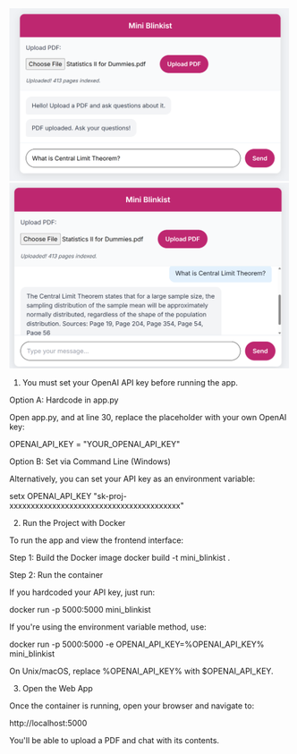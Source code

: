 <img src="img/screenshot1.png" alt="App Screenshot" width="500"/>
<img src="img/screenshot2.png" alt="App Screenshot" width="500"/>


1. You must set your OpenAI API key before running the app.

Option A: Hardcode in app.py

Open app.py, and at line 30, replace the placeholder with your own OpenAI key:

OPENAI_API_KEY = "YOUR_OPENAI_API_KEY"


Option B: Set via Command Line (Windows)

Alternatively, you can set your API key as an environment variable:

setx OPENAI_API_KEY "sk-proj-xxxxxxxxxxxxxxxxxxxxxxxxxxxxxxxxxxxxxxxx"


2. Run the Project with Docker

To run the app and view the frontend interface:

Step 1: Build the Docker image
docker build -t mini_blinkist .

Step 2: Run the container

If you hardcoded your API key, just run:

docker run -p 5000:5000 mini_blinkist


If you're using the environment variable method, use:

docker run -p 5000:5000 -e OPENAI_API_KEY=%OPENAI_API_KEY% mini_blinkist


On Unix/macOS, replace %OPENAI_API_KEY% with $OPENAI_API_KEY.

3. Open the Web App

Once the container is running, open your browser and navigate to:

http://localhost:5000


You'll be able to upload a PDF and chat with its contents.


